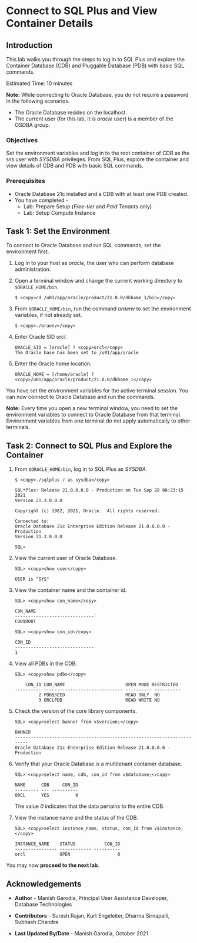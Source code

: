 # Connect to SQL Plus and View Container Details

## Introduction

This lab walks you through the steps to log in to SQL Plus and explore the Container Database (CDB) and Pluggable Database (PDB) with basic SQL commands.

Estimated Time: 10 minutes

**Note:** While connecting to Oracle Database, you do not require a password in the following scenarios.
 - The Oracle Database resides on the localhost.
 - The current user (for this lab, it is *oracle* user) is a member of the OSDBA group. 

### Objectives

Set the environment variables and log in to the root container of CDB as the `SYS` user with *SYSDBA* privileges. From SQL Plus, explore the container and view details of CDB and PDB with basic SQL commands. 

### Prerequisites

- Oracle Database 21c installed and a CDB with at least one PDB created.
- You have completed -
    - Lab: Prepare Setup (*Free-tier* and *Paid Tenants* only)
    - Lab: Setup Compute Instance

## Task 1: Set the Environment

To connect to Oracle Database and run SQL commands, set the environment first. 

1. Log in to your host as *oracle*, the user who can perform database administration.

2. Open a terminal window and change the current working directory to `$ORACLE_HOME/bin`. 

	```
	$ <copy>cd /u01/app/oracle/product/21.0.0/dbhome_1/bin</copy>
	```

3. From `$ORACLE_HOME/bin`, run the command *oraenv* to set the environment variables, if not already set.

	```
	$ <copy>./oraenv</copy>
	```

4. Enter Oracle SID *orcl*.

	```
	ORACLE_SID = [oracle] ? <copy>orcl</copy>
	The Oracle base has been set to /u01/app/oracle
	```

5. Enter the Oracle home location. 

	```
	ORACLE_HOME = [/home/oracle] ? <copy>/u01/app/oracle/product/21.0.0/dbhome_1</copy>
	```

You have set the environment variables for the active terminal session. You can now connect to Oracle Database and run the commands.

**Note:** Every time you open a new terminal window, you need to set the environment variables to connect to Oracle Database from that terminal. Environment variables from one terminal do not apply automatically to other terminals. 

## Task 2: Connect to SQL Plus and Explore the Container

1.  From `$ORACLE_HOME/bin`, log in to SQL Plus as *SYSDBA*. 
    
    ```
	$ <copy>./sqlplus / as sysdba</copy>
	```
    
    ```
    SQL*Plus: Release 21.0.0.0.0 - Production on Tue Sep 28 08:23:15 2021 
    Version 21.3.0.0.0
    
    Copyright (c) 1982, 2021, Oracle.  All rights reserved.
    
    Connected to:
    Oracle Database 21c Enterprise Edition Release 21.0.0.0.0 - Production
    Version 21.3.0.0.0
    
    SQL>
    ```
    
2.  View the current user of Oracle Database.  

    ```
	SQL> <copy>show user</copy>

    USER is "SYS"
	```
    
3.  View the container name and the container id.

    ```
	SQL> <copy>show con_name</copy>

    CON_NAME
    ------------------------------`  
    CDB$ROOT
    ```
    
    ```
    SQL> <copy>show con_id</copy>
    
    CON_ID
    ------------------------------
    1 
	```
    
4.  View all PDBs in the CDB.

	 ```
	 SQL> <copy>show pdbs</copy>
	 ```

	 ```
		 CON_ID CON_NAME					   OPEN MODE RESTRICTED
	 ---------- ------------------------------ ---------- ----------
			  2 PDB$SEED					   READ ONLY  NO
			  3 ORCLPDB						   READ WRITE NO
	```
    
5.  Check the version of the core library components. 

    ```
	SQL> <copy>select banner from v$version;</copy>
	``` 
	```    
    BANNER
    ------------------------------------------------------------------------
    Oracle Database 21c Enterprise Edition Release 21.0.0.0.0 - Production
	```
    
6.  Verify that your Oracle Database is a multitenant container database.   

    ```
	SQL> <copy>select name, cdb, con_id from v$database;</copy>    
    ```
    ```
    NAME      CDB     CON_ID
    --------- --- ----------
    ORCL      YES          0
    ```
    
    The value *0* indicates that the data pertains to the entire CDB.
    
7.  View the instance name and the status of the CDB.

    ```
	SQL> <copy>select instance_name, status, con_id from v$instance;</copy>
	```
    ```
    INSTANCE_NAME    STATUS           CON_ID
    ---------------- ------------ ----------
    orcl             OPEN                  0
    ```

You may now **proceed to the next lab**.

## Acknowledgements

- **Author** - Manish Garodia, Principal User Assistance Developer, Database Technologies

- **Contributors** - Suresh Rajan, Kurt Engeleiter, Dharma Sirnapalli, Subhash Chandra 

- **Last Updated By/Date** - Manish Garodia, October 2021

